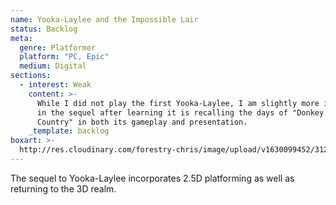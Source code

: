 ```yaml
---
name: Yooka-Laylee and the Impossible Lair
status: Backlog
meta:
  genre: Platformer
  platform: "PC, Epic"
  medium: Digital
sections:
  - interest: Weak
    content: >-
      While I did not play the first Yooka-Laylee, I am slightly more interested
      in the sequel after learning it is recalling the days of "Donkey Kong
      Country" in both its gameplay and presentation.
    _template: backlog
boxart: >-
  http://res.cloudinary.com/forestry-chris/image/upload/v1630099452/3124950-box_ylstil_dmxtfb.png
---
```


The sequel to Yooka-Laylee incorporates 2.5D platforming as well as returning to the 3D realm.
